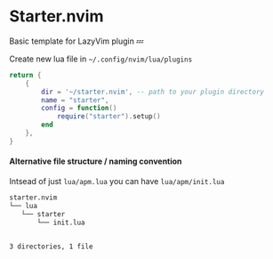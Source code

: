 # Starter.nvim
Basic template for LazyVim plugin 💤

Create new lua file in `~/.config/nvim/lua/plugins`

```lua
return {
    {
        dir = '~/starter.nvim', -- path to your plugin directory
        name = "starter",
        config = function()
            require("starter").setup()
        end
    },
}
```

#### Alternative file structure / naming convention

Intsead of just `lua/apm.lua` you can have `lua/apm/init.lua`

```bash
starter.nvim
└── lua
   └── starter
       └── init.lua


3 directories, 1 file
```

